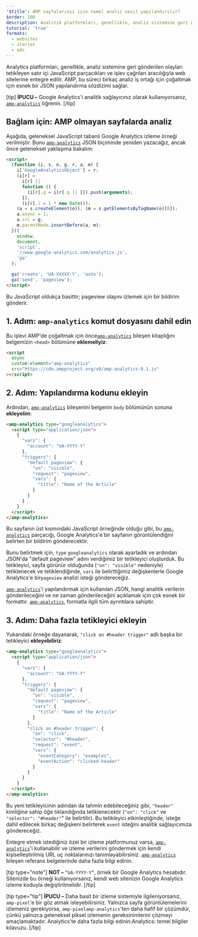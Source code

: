 ```yaml
---
'$title': AMP sayfalarınız için temel analiz nasıl yapılandırılır?
$order: 100
description: Analitik platformları, genellikle, analiz sistemine geri gönderilen olayları tetikleyen satır içi JavaScript parçacıkları ve işlev çağrıları aracılığıyla web sitelerine entegre edilir.
tutorial: 'true'
formats:
  - websites
  - stories
  - ads
---
```


Analytics platformları, genellikle, analiz sistemine geri gönderilen olayları tetikleyen satır içi JavaScript parçacıkları ve işlev çağrıları aracılığıyla web sitelerine entegre edilir. AMP, bu süreci birkaç analiz iş ortağı için çoğaltmak için esnek bir JSON yapılandırma sözdizimi sağlar.

[tip] **İPUCU –** Google Analytics'i analitik sağlayıcınız olarak kullanıyorsanız, [`amp-analytics`](../../../documentation/components/reference/amp-analytics.md) öğrenin. [/tip]

## Bağlam için: AMP olmayan sayfalarda analiz

Aşağıda, geleneksel JavaScript tabanlı Google Analytics izleme örneği verilmiştir. Bunu [`amp-analytics`](../../../documentation/components/reference/amp-analytics.md) JSON biçiminde yeniden yazacağız, ancak önce geleneksel yaklaşıma bakalım:

```html
<script>
  (function (i, s, o, g, r, a, m) {
    i['GoogleAnalyticsObject'] = r;
    (i[r] =
      i[r] ||
      function () {
        (i[r].q = i[r].q || []).push(arguments);
      }),
      (i[r].l = 1 * new Date());
    (a = s.createElement(o)), (m = s.getElementsByTagName(o)[0]);
    a.async = 1;
    a.src = g;
    m.parentNode.insertBefore(a, m);
  })(
    window,
    document,
    'script',
    '//www.google-analytics.com/analytics.js',
    'ga'
  );

  ga('create', 'UA-XXXXX-Y', 'auto');
  ga('send', 'pageview');
</script>
```

Bu JavaScript oldukça basittir; pageview olayını izlemek için bir bildirim gönderir.

## 1. Adım: `amp-analytics` komut dosyasını dahil edin

Bu işlevi AMP'de çoğaltmak için önce[`amp-analytics`](../../../documentation/components/reference/amp-analytics.md) bileşen kitaplığını belgemizin `<head>` bölümüne **eklemeliyiz**:

```html
<script
  async
  custom-element="amp-analytics"
  src="https://cdn.ampproject.org/v0/amp-analytics-0.1.js"
></script>
```

## 2. Adım: Yapılandırma kodunu ekleyin

Ardından, [`amp-analytics`](../../../documentation/components/reference/amp-analytics.md) bileşenini belgenin `body` bölümünün sonuna **ekleyelim**:

```html
<amp-analytics type="googleanalytics">
  <script type="application/json">
    {
      "vars": {
        "account": "UA-YYYY-Y"
      },
      "triggers": {
        "default pageview": {
          "on": "visible",
          "request": "pageview",
          "vars": {
            "title": "Name of the Article"
          }
        }
      }
    }
  </script>
</amp-analytics>
```

Bu sayfanın üst kısmındaki JavaScript örneğinde olduğu gibi, bu [`amp-analytics`](../../../documentation/components/reference/amp-analytics.md) parçacığı, Google Analytics'e bir sayfanın görüntülendiğini belirten bir bildirim gönderecektir.

Bunu belirtmek için, `type` `googleanalytics` olarak ayarladık ve ardından JSON'da "default pageview" adını verdiğimiz bir tetikleyici oluşturduk. Bu tetikleyici, sayfa görünür olduğunda (`"on": "visible"` nedeniyle) tetiklenecek ve tetiklendiğinde, `vars` ile belirttiğimiz değişkenlerle Google Analytics'e bir`pageview` analizi isteği göndereceğiz.

[`amp-analytics`](../../../documentation/components/reference/amp-analytics.md)'i yapılandırmak için kullanılan JSON, hangi analitik verilerin gönderileceğini ve ne zaman gönderileceğini açıklamak için çok esnek bir formattır. [`amp-analytics`](../../../documentation/components/reference/amp-analytics.md), formatla ilgili tüm ayrıntılara sahiptir.

## 3. Adım: Daha fazla tetikleyici ekleyin

Yukarıdaki örneğe dayanarak, `"click on #header trigger"` adlı başka bir tetikleyici **ekleyebiliriz**:

```html
<amp-analytics type="googleanalytics">
  <script type="application/json">
    {
      "vars": {
        "account": "UA-YYYY-Y"
      },
      "triggers": {
        "default pageview": {
          "on": "visible",
          "request": "pageview",
          "vars": {
            "title": "Name of the Article"
          }
        },
        "click on #header trigger": {
          "on": "click",
          "selector": "#header",
          "request": "event",
          "vars": {
            "eventCategory": "examples",
            "eventAction": "clicked-header"
          }
        }
      }
    }
  </script>
</amp-analytics>
```

Bu yeni tetikleyicinin adından da tahmin edebileceğiniz gibi, `"header"` kimliğine sahip öğe tıklandığında tetiklenecektir (`"on": "click"` ve `"selector": "#header"`" ile belirtilir). Bu tetikleyici etkinleştiğinde, isteğe dahil edilecek birkaç değişkeni belirterek `event` isteğini analitik sağlayıcımıza göndereceğiz.

Entegre etmek istediğiniz özel bir izleme platformunuz varsa, [`amp-analytics`](../../../documentation/components/reference/amp-analytics.md)'i kullanabilir ve izleme verilerini göndermek için kendi kişiselleştirilmiş URL uç noktalarınızı tanımlayabilirsiniz. [`amp-analytics`](../../../documentation/components/reference/amp-analytics.md) bileşen referans belgelerinde daha fazla bilgi edinin.

[tip type="note"] **NOT –** `“UA-YYYY-Y”`, örnek bir Google Analytics hesabıdır. Sitenizde bu örneği kullanıyorsanız, kendi web sitenizin Google Analytics izleme koduyla değiştirilmelidir. [/tip]

[tip type="tip"] <strong>İPUCU –</strong> Daha basit bir izleme sistemiyle ilgileniyorsanız, <a><code>amp-pixel</code></a>'e bir göz atmak isteyebilirsiniz. Yalnızca sayfa görüntülemelerini izlemeniz gerekiyorsa, <a><code>amp-pixel</code></a><a><code>amp-analytics</code></a>'ten daha hafif bir çözümdür, çünkü yalnızca geleneksel piksel izlemenin gereksinimlerini çözmeyi amaçlamaktadır. Analytics'te daha fazla bilgi edinin:<a>Analytics: temel bilgiler kılavuzu</a>. [/tip]
